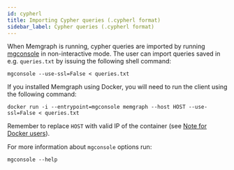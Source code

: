 ```yaml
---
id: cypherl
title: Importing Cypher queries (.cypherl format)
sidebar_label: Cypher queries (.cypherl format)
---
```


When Memgraph is running, cypher queries are imported by running [mgconsole](/connect-to-memgraph/methods/mgconsole.md) in
non-interactive mode. The user can import queries saved in e.g. `queries.txt`
by issuing the following shell command:

```plaintext
mgconsole --use-ssl=False < queries.txt
```

If you installed Memgraph using Docker, you will need to run the client using
the following command:

```plaintext
docker run -i --entrypoint=mgconsole memgraph --host HOST --use-ssl=False < queries.txt
```

Remember to replace `HOST` with valid IP of the container (see
[Note for Docker users](/database-functionalities/work-with-docker.md#docker-container-ip-address)).

For more information about `mgconsole` options run:

```plaintext
mgconsole --help
```